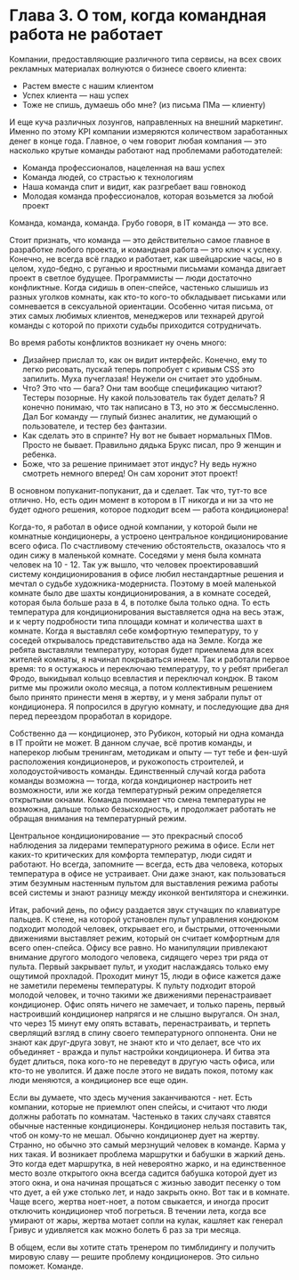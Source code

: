 # Глава 3. О том, когда командная работа не работает

Компании, предоставляющие различного типа сервисы, на всех своих рекламных материалах волнуются о бизнесе своего клиента:
* Растем вместе с нашим клиентом
* Успех клиента — наш успех
* Тоже не спишь, думаешь обо мне? (из письма ПМа — клиенту)

И еще куча различных лозунгов, направленных на внешний маркетинг. Именно по этому KPI компании измеряются количеством заработанных денег в конце года. Главное, о чем говорит любая компания — это насколько крутые команды работают над проблемами работодателей:

* Команда профессионалов, нацеленная на ваш успех
* Команда людей, со страстью к технологиям
* Наша команда спит и видит, как разгребает ваш говнокод
* Молодая команда профессионалов, которая возьмется за любой проект

Команда, команда, команда. Грубо говоря, в IT команда — это все.

Стоит признать, что команда — это действительно самое главное в разработке любого проекта, и командная работа — это ключ к успеху. Конечно, не всегда всё гладко и работает, как швейцарские часы, но в целом, худо-бедно, с руганью и яростными письмами команда двигает проект в светлое будущее. Программисты — люди достаточно конфликтные. Когда сидишь в опен-спейсе, частенько слышишь из разных уголков комнаты, как кто-то кого-то обкладывает письками или сомневается в сексуальной ориентации. Особенно читая письма, от этих самых любимых клиентов, менеджеров или технарей другой команды с которой по прихоти судьбы приходится сотрудничать.

Во время работы конфликтов возникает ну очень много:
* Дизайнер прислал то, как он видит интерфейс. Конечно, ему то легко рисовать, пускай теперь попробует с кривым CSS это запилить. Муха пучеглазая! Неужели он считает это удобным.
* Что? Это что — бага? Они там вообще спецификацию читают? Тестеры позорные. Ну какой пользователь так будет делать? Я конечно понимаю, что так написано в ТЗ, но это ж бессмысленно. Дал Бог команду — глупый бизнес аналитик, не думающий о пользователе, и тестер без фантазии.
* Как сделать это в спринте? Ну вот не бывает нормальных ПМов. Просто не бывает. Правильно дядька Брукс писал, про 9 женщин и ребенка.
* Боже, что за решение принимает этот индус? Ну ведь нужно смотреть немного вперед! Он сам хоронит этот проект!

В основном попуканит-попуканит, да и сделает. Так что, тут-то все отлично. Но, есть один момент в котором в IT никогда и ни за что не будет одного решения, которое подходит всем — работа кондиционера!

Когда-то, я работал в офисе одной компании, у которой были не комнатные кондиционеры, а устроено центральное кондиционирование всего офиса. По счастливому стечению обстоятельств, оказалось что я один сижу в маленькой комнате. Соседями у меня была комната человек на 10 - 12. Так уж вышло, что человек проектировавший систему кондиционирования в офисе любил нестандартные решения и мечтал о судьбе художника-модерниста. Поэтому в моей маленькой комнате было две шахты кондиционирования, а в комнате соседей, которая была больше раза в 4, в потолке была только одна. То есть температура для кондиционирования выставляется одна на весь этаж, и к черту подробности типа площади комнат и количества шахт в комнате. Когда я выставлял себе комфортную температуру, то у соседей открывалось представительство ада на Земле. Когда же ребята выставляли температуру, которая будет приемлема для всех жителей комнаты, я начинал покрываться инеем. Так и работали первое время: то я остужаюсь и переключаю температуру, то у ребят прибегал Фродо, выкидывал кольцо всевластия и переключал кондюк. В таком ритме мы прожили около месяца, а потом коллективным решением было принято принести меня в жертву, и у меня забрали пульт от кондиционера. Я попросился в другую комнату, и последующие два дня перед переездом проработал в коридоре.

Собственно да — кондиционер, это Рубикон, который ни одна команда в IT пройти не может. В данном случае, всё против команды, и наперекор любым тренингам, методикам и опыту — тут тебе и фен-шуй расположения кондиционеров, и рукожопость строителей, и холодоустойчивость команды. Единственный случай когда работа команды возможна — тогда, когда кондиционер настроить нет возможности, или же когда температурный режим определяется открытыми окнами. Команда понимает что смена температуры не возможна, дальше только безысходность, и продолжает работать не обращая внимания на температурный режим.

Центральное кондиционирование — это прекрасный способ наблюдения за лидерами температурного режима в офисе. Если нет каких-то критических для комфорта температур, люди сидят и работают. Но всегда, запомните — всегда, есть два человека, которых температура в офисе не устраивает. Они даже знают, как пользоваться этим безумным настенным пультом для выставления режима работы всей системы и знают разницу между иконкой вентилятора и снежинки.

Итак, рабочий день, по офису раздается звук стучащих по клавиатуре пальцев. К стене, на которой установлен пульт управления кондюком подходит молодой человек, открывает его, и быстрыми, отточенными движениями выставляет режим, который он считает комфортным для всего опен-спейса. Офису все равно. Но манипуляции привлекают внимание другого молодого человека, сидящего через три ряда от пульта. Первый закрывает пульт, и уходит наслаждаясь только ему ощутимой прохладой. Проходит минут 15, люди в офисе кажется даже не заметили перемены температуры. К пульту подходит второй молодой человек, и точно такими же движениями перенастраивает кондиционер. Офис опять ничего не замечает, и только парень, первый настроивший кондиционер напрягся и не слышно выругался. Он знал, что через 15 минут ему опять вставать, перенастраивать, и терпеть сверлящий взгляд в спину своего температурного оппонента. Они не знают как друг-друга зовут, не знают кто и что делает, все что их объединяет - вражда и пульт настройки кондиционера. И битва эта будет длиться, пока кого-то не переведут в другую часть офиса, или кто-то не уволится. И даже после этого не видать покоя, потому как люди меняются, а кондиционер все еще один.

Если вы думаете, что здесь мучения заканчиваются - нет. Есть компании, которые не приемлют опен спейсы, и считают что люди должны работать по комнатам. Частенько в таких случаях ставятся обычные настенные кондиционеры. Кондиционер нельзя поставить так, чтоб он кому-то не мешал. Обычно кондиционер дует на жертву. Странно, но обычно это самый мерзнущий человек в команде. Карма у них такая. И возникает проблема маршрутки и бабушки в жаркий день. Это когда едет маршрутка, в ней невероятно жарко, и на единственное место возле открытого окна всегда садится бабушка которой дует из этого окна, и она начиная прощаться с жизнью заводит песенку о том что дует, а ей уже столько лет, и надо закрыть окно. Вот так и в комнате. Чаще всего, жертва ноет-ноет, а потом свыкается, и иногда просит отключить кондиционер чтоб погреться. В течении лета, когда все умирают от жары, жертва мотает сопли на кулак, кашляет как генерал Гривус и удивляется как можно болеть 6 раз за три месяца.

В общем, если вы хотите стать тренером по тимблидингу и получить мировую славу — решите проблему кондиционеров. Это сильно поможет. Команде.
